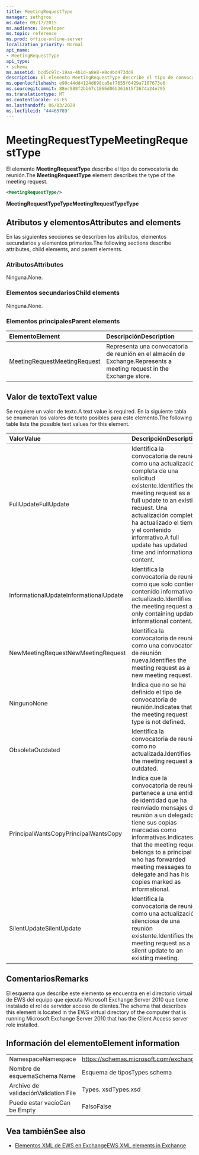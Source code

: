 ```yaml
---
title: MeetingRequestType
manager: sethgros
ms.date: 09/17/2015
ms.audience: Developer
ms.topic: reference
ms.prod: office-online-server
localization_priority: Normal
api_name:
- MeetingRequestType
api_type:
- schema
ms.assetid: bcd5c97c-19aa-4b1d-a8e8-e8c4bd473dd9
description: El elemento MeetingRequestType describe el tipo de convocatoria de reunión.
ms.openlocfilehash: e90c44dd4124d698ca5ef7655f6429a7167673e6
ms.sourcegitcommit: 88ec988f2bb67c1866d06b361615f3674a24e795
ms.translationtype: MT
ms.contentlocale: es-ES
ms.lasthandoff: 06/03/2020
ms.locfileid: "44465789"
---
```

# <a name="meetingrequesttype"></a><span data-ttu-id="60dd3-103">MeetingRequestType</span><span class="sxs-lookup"><span data-stu-id="60dd3-103">MeetingRequestType</span></span>

<span data-ttu-id="60dd3-104">El elemento **MeetingRequestType** describe el tipo de convocatoria de reunión.</span><span class="sxs-lookup"><span data-stu-id="60dd3-104">The **MeetingRequestType** element describes the type of the meeting request.</span></span> 
  
```xml
<MeetingRequestType/>
```

 <span data-ttu-id="60dd3-105">**MeetingRequestTypeType**</span><span class="sxs-lookup"><span data-stu-id="60dd3-105">**MeetingRequestTypeType**</span></span>
## <a name="attributes-and-elements"></a><span data-ttu-id="60dd3-106">Atributos y elementos</span><span class="sxs-lookup"><span data-stu-id="60dd3-106">Attributes and elements</span></span>

<span data-ttu-id="60dd3-107">En las siguientes secciones se describen los atributos, elementos secundarios y elementos primarios.</span><span class="sxs-lookup"><span data-stu-id="60dd3-107">The following sections describe attributes, child elements, and parent elements.</span></span>
  
### <a name="attributes"></a><span data-ttu-id="60dd3-108">Atributos</span><span class="sxs-lookup"><span data-stu-id="60dd3-108">Attributes</span></span>

<span data-ttu-id="60dd3-109">Ninguna.</span><span class="sxs-lookup"><span data-stu-id="60dd3-109">None.</span></span>
  
### <a name="child-elements"></a><span data-ttu-id="60dd3-110">Elementos secundarios</span><span class="sxs-lookup"><span data-stu-id="60dd3-110">Child elements</span></span>

<span data-ttu-id="60dd3-111">Ninguna.</span><span class="sxs-lookup"><span data-stu-id="60dd3-111">None.</span></span>
  
### <a name="parent-elements"></a><span data-ttu-id="60dd3-112">Elementos principales</span><span class="sxs-lookup"><span data-stu-id="60dd3-112">Parent elements</span></span>

|<span data-ttu-id="60dd3-113">**Elemento**</span><span class="sxs-lookup"><span data-stu-id="60dd3-113">**Element**</span></span>|<span data-ttu-id="60dd3-114">**Descripción**</span><span class="sxs-lookup"><span data-stu-id="60dd3-114">**Description**</span></span>|
|:-----|:-----|
|[<span data-ttu-id="60dd3-115">MeetingRequest</span><span class="sxs-lookup"><span data-stu-id="60dd3-115">MeetingRequest</span></span>](meetingrequest.md) <br/> |<span data-ttu-id="60dd3-116">Representa una convocatoria de reunión en el almacén de Exchange.</span><span class="sxs-lookup"><span data-stu-id="60dd3-116">Represents a meeting request in the Exchange store.</span></span>  <br/> |
   
## <a name="text-value"></a><span data-ttu-id="60dd3-117">Valor de texto</span><span class="sxs-lookup"><span data-stu-id="60dd3-117">Text value</span></span>

<span data-ttu-id="60dd3-118">Se requiere un valor de texto.</span><span class="sxs-lookup"><span data-stu-id="60dd3-118">A text value is required.</span></span> <span data-ttu-id="60dd3-119">En la siguiente tabla se enumeran los valores de texto posibles para este elemento.</span><span class="sxs-lookup"><span data-stu-id="60dd3-119">The following table lists the possible text values for this element.</span></span>
  
|<span data-ttu-id="60dd3-120">**Valor**</span><span class="sxs-lookup"><span data-stu-id="60dd3-120">**Value**</span></span>|<span data-ttu-id="60dd3-121">**Descripción**</span><span class="sxs-lookup"><span data-stu-id="60dd3-121">**Description**</span></span>|
|:-----|:-----|
|<span data-ttu-id="60dd3-122">FullUpdate</span><span class="sxs-lookup"><span data-stu-id="60dd3-122">FullUpdate</span></span>  <br/> |<span data-ttu-id="60dd3-123">Identifica la convocatoria de reunión como una actualización completa de una solicitud existente.</span><span class="sxs-lookup"><span data-stu-id="60dd3-123">Identifies the meeting request as a full update to an existing request.</span></span> <span data-ttu-id="60dd3-124">Una actualización completa ha actualizado el tiempo y el contenido informativo.</span><span class="sxs-lookup"><span data-stu-id="60dd3-124">A full update has updated time and informational content.</span></span>  <br/> |
|<span data-ttu-id="60dd3-125">InformationalUpdate</span><span class="sxs-lookup"><span data-stu-id="60dd3-125">InformationalUpdate</span></span>  <br/> |<span data-ttu-id="60dd3-126">Identifica la convocatoria de reunión como que solo contiene contenido informativo actualizado.</span><span class="sxs-lookup"><span data-stu-id="60dd3-126">Identifies the meeting request as only containing updated informational content.</span></span>  <br/> |
|<span data-ttu-id="60dd3-127">NewMeetingRequest</span><span class="sxs-lookup"><span data-stu-id="60dd3-127">NewMeetingRequest</span></span>  <br/> |<span data-ttu-id="60dd3-128">Identifica la convocatoria de reunión como una convocatoria de reunión nueva.</span><span class="sxs-lookup"><span data-stu-id="60dd3-128">Identifies the meeting request as a new meeting request.</span></span>  <br/> |
|<span data-ttu-id="60dd3-129">Ninguno</span><span class="sxs-lookup"><span data-stu-id="60dd3-129">None</span></span>  <br/> |<span data-ttu-id="60dd3-130">Indica que no se ha definido el tipo de convocatoria de reunión.</span><span class="sxs-lookup"><span data-stu-id="60dd3-130">Indicates that the meeting request type is not defined.</span></span>  <br/> |
|<span data-ttu-id="60dd3-131">Obsoleta</span><span class="sxs-lookup"><span data-stu-id="60dd3-131">Outdated</span></span>  <br/> |<span data-ttu-id="60dd3-132">Identifica la convocatoria de reunión como no actualizada.</span><span class="sxs-lookup"><span data-stu-id="60dd3-132">Identifies the meeting request as outdated.</span></span>  <br/> |
|<span data-ttu-id="60dd3-133">PrincipalWantsCopy</span><span class="sxs-lookup"><span data-stu-id="60dd3-133">PrincipalWantsCopy</span></span>  <br/> |<span data-ttu-id="60dd3-134">Indica que la convocatoria de reunión pertenece a una entidad de identidad que ha reenviado mensajes de reunión a un delegado y tiene sus copias marcadas como informativas.</span><span class="sxs-lookup"><span data-stu-id="60dd3-134">Indicates that the meeting request belongs to a principal who has forwarded meeting messages to a delegate and has his copies marked as informational.</span></span>  <br/> |
|<span data-ttu-id="60dd3-135">SilentUpdate</span><span class="sxs-lookup"><span data-stu-id="60dd3-135">SilentUpdate</span></span>  <br/> |<span data-ttu-id="60dd3-136">Identifica la convocatoria de reunión como una actualización silenciosa de una reunión existente.</span><span class="sxs-lookup"><span data-stu-id="60dd3-136">Identifies the meeting request as a silent update to an existing meeting.</span></span>  <br/> |
   
## <a name="remarks"></a><span data-ttu-id="60dd3-137">Comentarios</span><span class="sxs-lookup"><span data-stu-id="60dd3-137">Remarks</span></span>

<span data-ttu-id="60dd3-138">El esquema que describe este elemento se encuentra en el directorio virtual de EWS del equipo que ejecuta Microsoft Exchange Server 2010 que tiene instalado el rol de servidor acceso de clientes.</span><span class="sxs-lookup"><span data-stu-id="60dd3-138">The schema that describes this element is located in the EWS virtual directory of the computer that is running Microsoft Exchange Server 2010 that has the Client Access server role installed.</span></span>
  
## <a name="element-information"></a><span data-ttu-id="60dd3-139">Información del elemento</span><span class="sxs-lookup"><span data-stu-id="60dd3-139">Element information</span></span>

|||
|:-----|:-----|
|<span data-ttu-id="60dd3-140">Namespace</span><span class="sxs-lookup"><span data-stu-id="60dd3-140">Namespace</span></span>  <br/> |https://schemas.microsoft.com/exchange/services/2006/types  <br/> |
|<span data-ttu-id="60dd3-141">Nombre de esquema</span><span class="sxs-lookup"><span data-stu-id="60dd3-141">Schema Name</span></span>  <br/> |<span data-ttu-id="60dd3-142">Esquema de tipos</span><span class="sxs-lookup"><span data-stu-id="60dd3-142">Types schema</span></span>  <br/> |
|<span data-ttu-id="60dd3-143">Archivo de validación</span><span class="sxs-lookup"><span data-stu-id="60dd3-143">Validation File</span></span>  <br/> |<span data-ttu-id="60dd3-144">Types. xsd</span><span class="sxs-lookup"><span data-stu-id="60dd3-144">Types.xsd</span></span>  <br/> |
|<span data-ttu-id="60dd3-145">Puede estar vacío</span><span class="sxs-lookup"><span data-stu-id="60dd3-145">Can be Empty</span></span>  <br/> |<span data-ttu-id="60dd3-146">Falso</span><span class="sxs-lookup"><span data-stu-id="60dd3-146">False</span></span>  <br/> |
   
## <a name="see-also"></a><span data-ttu-id="60dd3-147">Vea también</span><span class="sxs-lookup"><span data-stu-id="60dd3-147">See also</span></span>



- [<span data-ttu-id="60dd3-148">Elementos XML de EWS en Exchange</span><span class="sxs-lookup"><span data-stu-id="60dd3-148">EWS XML elements in Exchange</span></span>](ews-xml-elements-in-exchange.md)

